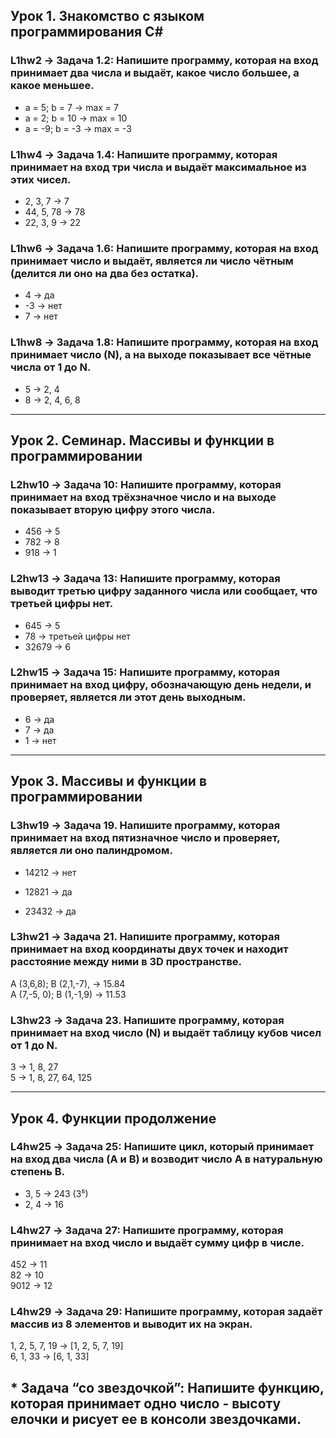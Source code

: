 ## Урок 1. Знакомство с языком программирования С\#

### L1hw2 -\> Задача 1.2: Напишите программу, которая на вход принимает два числа и выдаёт, какое число большее, а какое меньшее.

-   a = 5; b = 7 -\> max = 7
-   a = 2; b = 10 -\> max = 10
-   a = -9; b = -3 -\> max = -3

### L1hw4 -\> Задача 1.4: Напишите программу, которая принимает на вход три числа и выдаёт максимальное из этих чисел.

-   2, 3, 7 -\> 7
-   44, 5, 78 -\> 78
-   22, 3, 9 -\> 22
### L1hw6 -\> Задача 1.6: Напишите программу, которая на вход принимает число и выдаёт, является ли число чётным (делится ли оно на два без остатка).

-   4 -\> да
-   \-3 -\> нет
-   7 -\> нет
### L1hw8 -\> Задача 1.8: Напишите программу, которая на вход принимает число (N), а на выходе показывает все чётные числа от 1 до N.

-   5 -\> 2, 4
-   8 -\> 2, 4, 6, 8

---

## Урок 2. Семинар. Массивы и функции в программировании

### L2hw10 -\> Задача 10: Напишите программу, которая принимает на вход трёхзначное число и на выходе показывает вторую цифру этого числа.

-   456 -\> 5
-   782 -\> 8
-   918 -\> 1
### L2hw13 -\> Задача 13: Напишите программу, которая выводит третью цифру заданного числа или сообщает, что третьей цифры нет.

-   645 -\> 5
-   78 -\> третьей цифры нет
-   32679 -\> 6

### L2hw15 -\> Задача 15: Напишите программу, которая принимает на вход цифру, обозначающую день недели, и проверяет, является ли этот день выходным.

-   6 -\> да
-   7 -\> да
-   1 -\> нет

---

## Урок 3. Массивы и функции в программировании

### L3hw19 -\> Задача 19. Напишите программу, которая принимает на вход пятизначное число и проверяет, является ли оно палиндромом.

- 14212 -> нет

- 12821 -> да

- 23432 -> да
### L3hw21 -\> Задача 21. Напишите программу, которая принимает на вход координаты двух точек и находит расстояние между ними в 3D пространстве.

A (3,6,8); B (2,1,-7), -> 15.84  
A (7,-5, 0); B (1,-1,9) -> 11.53  

### L3hw23 -\> Задача 23. Напишите программу, которая принимает на вход число (N) и выдаёт таблицу кубов чисел от 1 до N.

3 -> 1, 8, 27  
5 -> 1, 8, 27, 64, 125  

---

## Урок 4. Функции продолжение

### L4hw25 -\> Задача 25: Напишите цикл, который принимает на вход два числа (A и B) и возводит число A в натуральную степень B.

- 3, 5 -> 243 (3⁵)  
- 2, 4 -> 16  

### L4hw27 -\> Задача 27: Напишите программу, которая принимает на вход число и выдаёт сумму цифр в числе.

452 -> 11  
82 -> 10  
9012 -> 12  

### L4hw29 -\> Задача 29: Напишите программу, которая задаёт массив из 8 элементов и выводит их на экран.

1, 2, 5, 7, 19 -> [1, 2, 5, 7, 19]  
6, 1, 33 -> [6, 1, 33]  


\* Задача “со звездочкой”: Напишите функцию, которая принимает одно число - высоту елочки и рисует ее в консоли звездочками.
---
